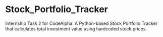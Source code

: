 # Stock_Portfolio_Tracker
Internship Task 2 for CodeAlpha: A Python-based Stock Portfolio Tracker that calculates total investment value using hardcoded stock prices.
